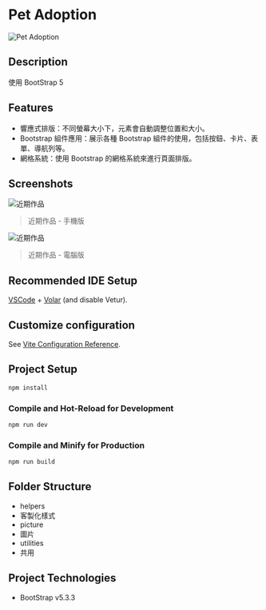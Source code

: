 # Pet Adoption

![Pet Adoption](https://i.imgur.com/a0OCgdK.jpeg)

## Description

使用 BootStrap 5

## Features

- 響應式排版：不同螢幕大小下，元素會自動調整位置和大小。
- Bootstrap 組件應用：展示各種 Bootstrap 組件的使用，包括按鈕、卡片、表單、導航列等。
- 網格系統：使用 Bootstrap 的網格系統來進行頁面排版。

## Screenshots

![近期作品](https://i.imgur.com/KtTo9ls.jpeg)

> 近期作品 - 手機版

![近期作品](https://i.imgur.com/c3cPuFo.jpeg)

> 近期作品 - 電腦版

## Recommended IDE Setup

[VSCode](https://code.visualstudio.com/) + [Volar](https://marketplace.visualstudio.com/items?itemName=Vue.volar) (and disable Vetur).

## Customize configuration

See [Vite Configuration Reference](https://vite.dev/config/).

## Project Setup

```sh
npm install
```

### Compile and Hot-Reload for Development

```sh
npm run dev
```

### Compile and Minify for Production

```sh
npm run build
```

## Folder Structure

- helpers
- 客製化樣式
- picture
- 圖片
- utilities
- 共用

## Project Technologies

- BootStrap v5.3.3
